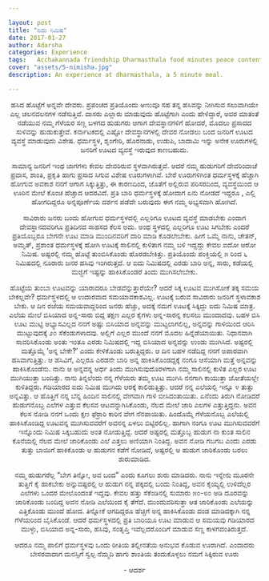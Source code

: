 ```yaml
---

layout: post
title: "ಐದು ನಿಮಿಷ"
date: 2017-01-27
author: Adarsha
categories: Experience
tags:	Acchakannada friendship Dharmasthala food minutes peace content journey karnataka kannada
cover: "assets/5-nimisha.jpg"
description: An experience at dharmasthala, a 5 minute meal.

---
```


<p align = "center">ಹಸಿದ ಹೊಟ್ಟೆಗೆ ಅನ್ನವೇ ದೇವರು. ಪ್ರಪಂಚದ ಪ್ರತಿಯೊಂದು ಅಣುವೂ ಸಹ ತನ್ನ ಹಸಿವನ್ನು ನೀಗಿಸುವ ಸಲುವಾಗಿಯೇ ಎಲ್ಲ ಚಲನವಲನಗಳ ನಡೆಸುತ್ತಿವೆ. ದಾಸರು ಎಲ್ಲಾರು ಮಾಡುವುದು ಹೊಟ್ಟೆಗಾಗಿ ಎಂದು ಹೇಳಿದ್ದಾರೆ, ಅವರ ಮಾತಂತೆ ನಡೆಯುವ ನಮ್ಮ ಗೆಳೆಯರ ಸಣ್ಣ ಬಳಗದ ಹುಡುಗರು ಆಗಾಗ ದೇವಸ್ಥಾನಗಳಿಗೆ ಹೋದರೆ, ಮೊದಲು ಪ್ರಸಾದದ ಸುಳಿವನ್ನು ಹುಡುಕುತ್ತೇವೆ. ಕರ್ನಾಟಕದಲ್ಲಿ ಎಷ್ಟೋ ದೇವಸ್ಥಾನಗಳಲ್ಲಿ ದೇವರ ನೋಡಲು ಬಂದ ಜನರಿಗೆ ಊಟದ ವ್ಯವಸ್ಥೆ ಮಾಡುವುದು ವಿಶೇಷ. ಧರ್ಮಸ್ಥಳ, ಶೃಂಗೇರಿ, ಹೊರನಾಡು, ಉಡುಪಿ, ಬಾದಾಮಿ ಇನ್ನು ಅನೇಕ ಊರುಗಳಲ್ಲಿ ಜನರಿಗೆ ಊಟದ ವ್ಯವಸ್ಥೆ ಇರುವುದ ಕಾಣಬಹುದು.</p>

<p align = "center">ಸಾಮಾನ್ಯ ಜನರಿಗೆ ಇಂಥ ಜಾಗಗಳು ಕೇವಲ ದೇವರಿರುವ ಸ್ಥಳವಾಗಿರುತ್ತವೆ. ಆದರೆ ನಮ್ಮ ಹುಡುಗರಿಗೆ ದೇವರಿಂದಾಚೆ ಪ್ರವಾಸ, ಶಾಂತಿ, ಪ್ರಕೃತಿ ಹಾಗು ಪ್ರಸಾದ ಸಿಗುವ ವಿಶೇಷ ಊರುಗಳಾಗಿವೆ. ಬೇರೆ ಊರುಗಳಿಗಿಂತ ಧರ್ಮಸ್ಥಳಕ್ಕೆ ಹೆಚ್ಚಾಗಿ ಹೋಗುವ ಅವಕಾಶ ನನಗೆ ಆಗಾಗ ಸಿಕ್ಕುತ್ತಿತ್ತು, ಈ ಕಾರಣದಿಂದ, ಜೊತೆಗೆ ಅಲ್ಲಿರುವ ಪರಿಸರದಿಂದ, ವ್ಯವಸ್ಥೆಯಿಂದ ಆ ಊರಿನ ಮೇಲೆ ಕೊಂಚ ಹೆಚ್ಚಾದ ಆದರವಿದೆ. ಪ್ರತಿ ಬಾರಿ ಧರ್ಮಸ್ಥಳಕ್ಕೆ ಹೋದಾಗ ಏನು ನೋಡದೆ ಇದ್ದರೂ , ಎಲ್ಲಿ ಹೋಗದಿದ್ದರೂ ಅನ್ನಪೂರ್ಣೆಯ ದರ್ಶನ ಪಡೆದೇ ಬರುವುದು ಈಗ ನಮ್ಮ ಅಭ್ಯಸವಾಗಿ ಹೋಗಿದೆ.</p>

<p align = "center">ಸಾವಿರಾರು ಜನರು ಬಂದು ಹೋಗುವ ಧರ್ಮಸ್ಥಳದಲ್ಲಿ ಎಲ್ಲರಿಗೂ ಊಟದ ವ್ಯವಸ್ಥೆ ಮಾಡಬೇಕು ಎಂದಾಗ ದೇವಸ್ಥಾನದವರಿಗೂ ಪ್ರತಿದಿನದ ಸಾಹಸದ ಕೆಲಸ ಅದು. ಅಂಥ ಸ್ಥಳದಲ್ಲಿ ಎಲ್ಲರಿಗೂ ಊಟ ಸಿಗಬೇಕು ಎಂದರೆ ಪ್ರತಿಯೊಬ್ಬರೂ ಬೇಗನೇ ಊಟ ಮಾಡಿ ಮುಂದಿನವರಿಗೆ ದಾರಿ ಮಾಡಿ ಕೊಡಲೇಬೇಕು. ಹೀಗೆ ಒಮ್ಮೆ ನಾನು, ಚೇತನ್, ಅಮೃತ್, ಪ್ರಶಾಂತ ಧರ್ಮಸ್ಥಳಕ್ಕೆ ಹೋಗಿ ಊಟಕ್ಕೆ ಸಾಲಿನಲ್ಲಿ ಕುಳಿತಾಗ ನಮ್ಮ ಬಳಿ ಇದ್ದದ್ದು ಕೇವಲ ಐದೋ ಆರೋ ನಿಮಿಷ. ಅಷ್ಟರಲ್ಲಿ ನಮ್ಮ ಹೊಟ್ಟೆ ತುಂಬಿಸಿಕೊಂಡು ಹೊರಡಬೇಕಿತ್ತು. ಪ್ರತಿಯೊಂದು ಪಂಕ್ತಿಯಲ್ಲಿ ೫ ರಿಂದ ೬ ನಿಮಿಷದಲ್ಲಿ ನೂರಾರು ಜನರ ಹಸಿವು ಇಂಗಿರುತ್ತದೆ. ಆ ಐದು ನಿಮಿಷದಲ್ಲಿ ಎರಡು ಬಾರಿ ಅನ್ನ, ಸಾರು, ಕಡೆಯಲ್ಲಿ ಮಜ್ಜಿಗೆ ಇಷ್ಟನ್ನು ಹಾಕಿಸಿಕೊಂಡರೆ ತಿಂದು ಮುಗಿಸಲೇಬೇಕು.</p> 

<p align = "center">ಹೊಟ್ಟೆಯ ತುಂಬಾ ಊಟವನ್ನು ಯಾರಾದರೂ ಬೇಡವೆನ್ನುತ್ತಾರೆಯೇ? ಆದರೆ ಸಿಕ್ಕ ಊಟವ ಮುಗಿಸೋಕೆ ತಕ್ಕ ಸಮಯ ಬೇಕಲ್ಲವೇ? ಧರ್ಮಸ್ಥಳದಲ್ಲಿ ಆ ಉದಾರವಾದ ಸಮಯಾವಕಾಶವಿಲ್ಲ. ಊಟಕ್ಕೆ ಬರುವ ಸಾವಿರಾರು ಜನರಿಗೆ ಸ್ಥಳಾವಕಾಶ ಬೇಕು. ಆ ದಿನ ರಜೆಯ ಸಮಯವಾದ್ದರಿಂದ ಜನರು ಹೆಚ್ಚು, ಅದಕ್ಕೆ ನಮಗೆ ಊಟಕ್ಕೆ ಸಿಕ್ಕಿದ್ದು ಐದು ನಿಮಿಷ ಮಾತ್ರ.
ಎಲೆಯ ಮೇಲೆ ಬಿಸಿಯಾದ ಅನ್ನ-ಸಾರು ಬಿದ್ದ ತಕ್ಷಣ ಎಲ್ಲರ ಕೈಗಳು ಅನ್ನ-ಸಾರನ್ನ ಕಲಸಲು ಮುಂದಾದವು. ಬಹಳ ಬಿಸಿ ಊಟ ಮುಟ್ಟಿ ಅಭ್ಯಾಸವಿಲ್ಲದ ನನಗೆ ಅಷ್ಟು ಬಿಸಿಯಾದ ಅನ್ನವನ್ನು ಮುಟ್ಟಲಾಗಲಿಲ್ಲ, ಅನ್ನವನ್ನು ಗಾಳಿಯಿಂದ ಆರಿಸಿ ಮುಟ್ಟುವುದಕ್ಕೆ ೨೦ ಸೆಕೆಂಡುಗಳಾದವು. ಅಲ್ಲಿಗೆ ಎಲ್ಲರ ಮುಂದೆ ನನಗೆ ಮೊದಲ ಹಿನ್ನೆಡೆಯಾಯಿತು. ನಿಧಾನವಾಗಿ ಸಾವರಿಸಿಕೊಂಡು ಅಂತು ಇಂತೂ ಎರಡು ನಿಮಿಷದಲ್ಲಿ ಇದ್ದ ಬಿಸಿಯಾದ ಅನ್ನವನ್ನು ಉಂಡು ಮುಗಿಸಿದೆ. ಅಷ್ಟರಲ್ಲಿ ಮತ್ತೊಮ್ಮೆ ‘ಅನ್ನ ಬೇಕೇ?’ ಎಂದು ಕೇಳಿಕೊಂಡು ಬರುತ್ತಿದ್ದರು. ಆ ದಿನ ಬಹಳ ನಡೆದಿದ್ದ ನನಗೆ ಅಪಾರವಾಗಿ ಹಸಿವಾಗುತ್ತಿತ್ತು. ಆ ಹಸಿವಿಗೆ, ಎಲ್ಲರೂ ಎರಡನೇ ಬಾರಿ ಅನ್ನ ಹಾಕಿಸಿಕೊಂಡದ್ದಕ್ಕೆ ನಂಗೂ ಆಸೆಯಾಗಿ ಮತ್ತೆ ಅನ್ನವನ್ನು ಹಾಕಿಸಿಕೊಂಡೆನು. ನಾನು ಆ ಅನ್ನವನ್ನ ಅರ್ಧ ತಿಂದು ಮುಗಿಸುವುದೊರಳಗಾಗಿ ನಮ್ಮ ಸಾಲಿನಲ್ಲಿ ಕುಳಿತ ಎಲ್ಲರ ಊಟ ಮುಗಿಯುತ್ತಾ ಬಂದಿತ್ತು. ನಾನು ತಿನ್ನಲೆಂದು ನನ್ನ ಗೆಳೆಯರು ತಮ್ಮ ಊಟ ಮುಗಿಸಿ ನನಗಾಗಿ ಕಾಯುತ್ತಾ ಜೋತೆಯಲ್ಲೇ ಕುಳಿತಿದ್ದರು. ಗಡಿಯಾರದ ಐದು ನಿಮಿಷ ಮುಗಿದು ಆರಕ್ಕೆ ಕಾಲಿಡುತ್ತಿತ್ತು. ಆದರೆ ನನ್ನ ಎಲೆಯಲ್ಲಿ ಇನ್ನೂ ೪ ತುತ್ತು ಅನ್ನವಿತ್ತು. ಆ ಹೊತ್ತಿಗೆ ನನ್ನ ಬೆನ್ನ ಹಿಂದಿನ ಸಾಲಿನಲ್ಲಿ ವೇಗವಾಗಿ ಗಾಳಿ ಬೀಸಿದಂತಾಯಿತು. ಏನೆಂದು ತಿರುಗಿ ನೋಡಿದರೆ ಹುಡುಗನೊಬ್ಬ ಎಲೆಗಳ ಎತ್ತುವ ಕೆಲಸವ ಆಟವನ್ನಾಗಿಸಿಕೊಂಡು, ನೆಲದ ಮೇಲೆ ಜಾರಿ ಎಲಗಳ ಎತ್ತುತ್ತಿದ್ದನು. ಅವನ ಕೆಲಸ ನೋಡಿ ನನಗೆ ಒಂದು ಕ್ಷಣ ಫೆರ್ರಾರಿ ಕಾರಿನ ವೇಗ ನೆನಪಾಯಿತು. ಹಿಂದೊಮ್ಮೆ ಗೆಳೆಯನೊಬ್ಬ ಎಲೆಯಲ್ಲಿ ಹಾಕಿಸಿಕೊಂಡಿದ್ದ ಊಟವನ್ನ ಮುಗಿಸುವವರೆಗೆ ಅವನನ್ನ ಏಳಲು ಬಿಟ್ಟಿರಲಿಲ್ಲ. ಹಾಗಾಗಿ ನಂಗೂ ಊಟ ಮುಗಿಸುವವರೆಗೆ ಇನ್ನೊಂದು ನಿಮಿಷ ಸಿಕ್ಕಬಹುದು ಅಂತ ನೋಡುತ್ತಿದ್ದೆ. ಆದರೆ ಅಷ್ಟರಲ್ಲಿ ಮತ್ತೊಬ್ಬ ಹುಡುಗ ನಾ ಕುಂತ ಸಾಲಿನ ಕೊನೆಯಲ್ಲಿ ನೆಲದ ಮೇಲೆ ಜಾರಿಕೊಂಡು ಎಲೆ ಎತ್ತಲು ಅಣಿಯಾಗಿ ನಿಂತಿದ್ದ. ಅವನ ನೋಡಿ ಗಬಗಬ ಎಂದು ಎರಡು ತುತ್ತು ಬಾಯಿಗೆ ಹಾಕಿಕೊಂಡು ಆ ಹುಡುಗನ ಕಡೆಗೆ ನೋಡಿದೆ, ಅಷ್ಟರಲ್ಲಿ ಆ ಹುಡುಗ ಜಾರಿಕೊಂಡು ಬರಲು ಶುರುಮಾಡಿದ.</p>

<p align = "center">ನಮ್ಮ ಹುಡುಗರೆಲ್ಲ “ಬೇಗ ತಿನ್ನೋ, ಅವ ಬಂದ” ಎಂದು ಕೂಗಲು ಶುರು ಮಾಡಿದರು. ನಾನು ಇನ್ನೇನು ಮೂರನೇ ತುತ್ತಿಗೆ ಕೈ ಹಾಕಬೇಕು ಅನ್ನುವಷ್ಟರಲ್ಲಿ ಆ ಹುಡುಗ ನನ್ನ ಪಕ್ಕದಲ್ಲಿ ಬಂದು ನಿಂತಿದ್ದ, ಅವನ ಕೈಯ್ಯಲ್ಲಿ ಉಳಿದೆಲ್ಲರ ಎಲೆಗಳು ಒಂದರ ಮೇಲೊಂದಂತೆ ಇದ್ದವು. ಕೇವಲ ಹತ್ತು ಸೆಕೆಂಡಿನಲ್ಲಿ ಸುಮಾರು ೫೦-೮೦ ಅಡಿ ದೂರವನ್ನು ಜಾರಿಕೊಂಡು ಬಂದಿದ್ದ ಅವನ ನೋಡಿ ಎಲೆಯಿಂದ ಕೈ ತೆಗೆದೆ. ಮುಂದುವರಿಸುತ್ತಾ ಆತ ಜಾರಿಕೊಂಡು ಎಲೆಯನ್ನು ಎತ್ತಿಕೊಂಡು ಮುಂದೆ ಹೋದ. ತಿನ್ನೋಕೆ ಆಗದಿದ್ದರೂ ಹೆಚ್ಚಿಗೆ ಅನ್ನ ಹಾಕಿಸಿಕೊಂಡು ದಂಡ ಮಾಡಿದಕ್ಕಾಗಿ ನನ್ನ ಗೆಳೆಯರಿಂದ ಬೈಸಿಕೊಂಡೆ. ಆದರೆ ಧರ್ಮಸ್ಥಳದಲ್ಲಿ ಪ್ರತಿ ಬಾರಿಯೂ ಊಟ ಮಾಡುವ ಆ ಸಮಯವು ಗಡಿಯಾರದ ಮುಳ್ಳು, ಬಿಸಿಯಾದ ಅನ್ನ-ಸಾರು, ಹಸಿವು, ಸಂತೃಪ್ತಿ ಇವೆಲ್ಲದರೊಂದಿಗೆ ಮಾಡುವ ಸಣ್ಣ ಕಾಳಗದಂತಿರುತ್ತದೆ.</p>

<p align = "center">ಆದರೂ ನಮ್ಮ ಪಾಲಿಗೆ ಧರ್ಮಸ್ಥಳವು ಒಂದು ರೀತಿಯ ತಲ್ಲೀನತೆಯ ಅನುಭವ ಕೊಡುವ ಊರಾಗಿದೆ. ಎಂದಾದರು ಬೇಸರವಾದಾಗ ಮನಸ್ಸಿಗೆ ಸ್ವಲ್ಪ ನೆಮ್ಮದಿ ಹಾಗು ಶಾಂತಿಯ ತಂದುಕೊಳ್ಳಲು ನಮಗೆ ಸಿಕ್ಕಿರುವ ಊರು</p>

<p align = "center">- ಆದರ್ಶ</p>
